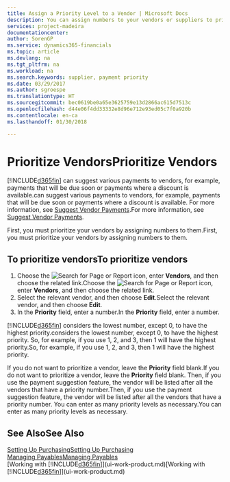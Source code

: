 ```yaml
---
title: Assign a Priority Level to a Vendor | Microsoft Docs
description: You can assign numbers to your vendors or suppliers to prioritize them and facilitate payment suggestions in Finance and Operations, Business edition.
services: project-madeira
documentationcenter: 
author: SorenGP
ms.service: dynamics365-financials
ms.topic: article
ms.devlang: na
ms.tgt_pltfrm: na
ms.workload: na
ms.search.keywords: supplier, payment priority
ms.date: 03/29/2017
ms.author: sgroespe
ms.translationtype: HT
ms.sourcegitcommit: bec0619be0a65e3625759e13d2866ac615d7513c
ms.openlocfilehash: d44e06f4dd33332e8d96e712e93ed05c7f0a920b
ms.contentlocale: en-ca
ms.lasthandoff: 01/30/2018

---
```

# <a name="prioritize-vendors"></a><span data-ttu-id="cf042-103">Prioritize Vendors</span><span class="sxs-lookup"><span data-stu-id="cf042-103">Prioritize Vendors</span></span>
[!INCLUDE[d365fin](includes/d365fin_md.md)] <span data-ttu-id="cf042-104"> can suggest various payments to vendors, for example, payments that will be due soon or payments where a discount is available.</span><span class="sxs-lookup"><span data-stu-id="cf042-104">can suggest various payments to vendors, for example, payments that will be due soon or payments where a discount is available.</span></span> <span data-ttu-id="cf042-105">For more information, see [Suggest Vendor Payments](payables-how-suggest-vendor-payments.md).</span><span class="sxs-lookup"><span data-stu-id="cf042-105">For more information, see [Suggest Vendor Payments](payables-how-suggest-vendor-payments.md).</span></span>

<span data-ttu-id="cf042-106">First, you must prioritize your vendors by assigning numbers to them.</span><span class="sxs-lookup"><span data-stu-id="cf042-106">First, you must prioritize your vendors by assigning numbers to them.</span></span>

## <a name="to-prioritize-vendors"></a><span data-ttu-id="cf042-107">To prioritize vendors</span><span class="sxs-lookup"><span data-stu-id="cf042-107">To prioritize vendors</span></span>
1. <span data-ttu-id="cf042-108">Choose the ![Search for Page or Report](media/ui-search/search_small.png "Search for Page or Report icon") icon, enter **Vendors**, and then choose the related link.</span><span class="sxs-lookup"><span data-stu-id="cf042-108">Choose the ![Search for Page or Report](media/ui-search/search_small.png "Search for Page or Report icon") icon, enter **Vendors**, and then choose the related link.</span></span>
2. <span data-ttu-id="cf042-109">Select the relevant vendor, and then choose **Edit**.</span><span class="sxs-lookup"><span data-stu-id="cf042-109">Select the relevant vendor, and then choose **Edit**.</span></span>
3. <span data-ttu-id="cf042-110">In the **Priority** field, enter a number.</span><span class="sxs-lookup"><span data-stu-id="cf042-110">In the **Priority** field, enter a number.</span></span>

[!INCLUDE[d365fin](includes/d365fin_md.md)] <span data-ttu-id="cf042-111"> considers the lowest number, except 0, to have the highest priority.</span><span class="sxs-lookup"><span data-stu-id="cf042-111">considers the lowest number, except 0, to have the highest priority.</span></span> <span data-ttu-id="cf042-112">So, for example, if you use 1, 2, and 3, then 1 will have the highest priority.</span><span class="sxs-lookup"><span data-stu-id="cf042-112">So, for example, if you use 1, 2, and 3, then 1 will have the highest priority.</span></span>

<span data-ttu-id="cf042-113">If you do not want to prioritize a vendor, leave the **Priority** field blank.</span><span class="sxs-lookup"><span data-stu-id="cf042-113">If you do not want to prioritize a vendor, leave the **Priority** field blank.</span></span> <span data-ttu-id="cf042-114">Then, if you use the payment suggestion feature, the vendor will be listed after all the vendors that have a priority number.</span><span class="sxs-lookup"><span data-stu-id="cf042-114">Then, if you use the payment suggestion feature, the vendor will be listed after all the vendors that have a priority number.</span></span> <span data-ttu-id="cf042-115">You can enter as many priority levels as necessary.</span><span class="sxs-lookup"><span data-stu-id="cf042-115">You can enter as many priority levels as necessary.</span></span>

## <a name="see-also"></a><span data-ttu-id="cf042-116">See Also</span><span class="sxs-lookup"><span data-stu-id="cf042-116">See Also</span></span>
[<span data-ttu-id="cf042-117">Setting Up Purchasing</span><span class="sxs-lookup"><span data-stu-id="cf042-117">Setting Up Purchasing</span></span>](purchasing-setup-purchasing.md)  
[<span data-ttu-id="cf042-118">Managing Payables</span><span class="sxs-lookup"><span data-stu-id="cf042-118">Managing Payables</span></span>](payables-manage-payables.md)  
<span data-ttu-id="cf042-119">[Working with [!INCLUDE[d365fin](includes/d365fin_md.md)]](ui-work-product.md)</span><span class="sxs-lookup"><span data-stu-id="cf042-119">[Working with [!INCLUDE[d365fin](includes/d365fin_md.md)]](ui-work-product.md)</span></span>

